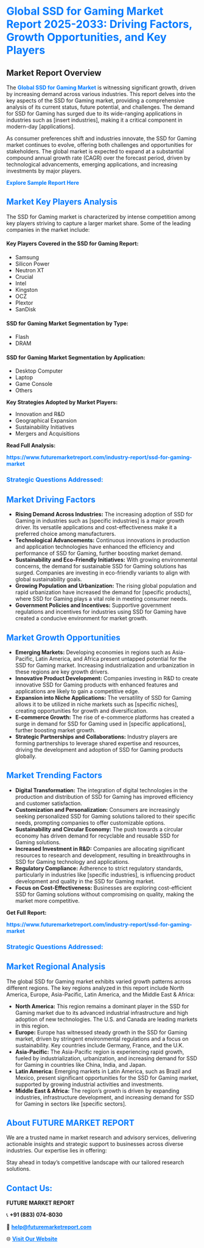 <h1 style="color: #007BFF;">Global SSD for Gaming Market Report 2025-2033: Driving Factors, Growth Opportunities, and Key Players</h1>

<section id="overview">
<h2>Market Report Overview</h2>
<p>The <a href="https://www.futuremarketreport.com/industry-report/ssd-for-gaming-market" style="color: #007BFF; text-decoration: none;"><strong>Global SSD for Gaming Market</strong></a> is witnessing significant growth, driven by increasing demand across various industries. This report delves into the key aspects of the SSD for Gaming market, providing a comprehensive analysis of its current status, future potential, and challenges. The demand for SSD for Gaming has surged due to its wide-ranging applications in industries such as [insert industries], making it a critical component in modern-day [applications].</p>
<p>As consumer preferences shift and industries innovate, the SSD for Gaming market continues to evolve, offering both challenges and opportunities for stakeholders. The global market is expected to expand at a substantial compound annual growth rate (CAGR) over the forecast period, driven by technological advancements, emerging applications, and increasing investments by major players.</p>
</section>

<section id="overview">
<p><a href="https://www.futuremarketreport.com/request-sample/reportId=54874" style="color: #007BFF; text-decoration: none;"><strong>Explore Sample Report Here</strong></a></p>
</section>

<section id="key-players">
<h2 style="color: #007BFF;">Market Key Players Analysis</h2>
<p>The SSD for Gaming market is characterized by intense competition among key players striving to capture a larger market share. Some of the leading companies in the market include:</p>
<h4>Key Players Covered in the SSD for Gaming Report:</h4>
<ul><li>Samsung</li><li>Silicon Power</li><li>Neutron XT</li><li>Crucial</li><li>Intel</li><li>Kingston</li><li>OCZ</li><li>Plextor</li><li>SanDisk</li></ul>
<h4>SSD for Gaming Market Segmentation by Type:</h4>
<ul><li>Flash</li><li>DRAM</li></ul>

<h4>SSD for Gaming Market Segmentation by Application:</h4>
<ul><li>Desktop Computer</li><li>Laptop</li><li>Game Console</li><li>Others</li></ul>
<p><strong>Key Strategies Adopted by Market Players:</strong></p>
<ul>
<li>Innovation and R&D</li>
<li>Geographical Expansion</li>
<li>Sustainability Initiatives</li>
<li>Mergers and Acquisitions</li>
</ul>
</section>

<section>
<p><strong>Read Full Analysis: </strong></p><a href="https://www.futuremarketreport.com/industry-report/ssd-for-gaming-market" style="color: #007BFF; text-decoration: none;"><strong>https://www.futuremarketreport.com/industry-report/ssd-for-gaming-market</strong></a>
<h3 style="color: #007BFF;">Strategic Questions Addressed:</h3>
</section>

<section id="driving-factors">
<h2 style="color: #007BFF;">Market Driving Factors</h2>
<ul>
<li><strong>Rising Demand Across Industries:</strong> The increasing adoption of SSD for Gaming in industries such as [specific industries] is a major growth driver. Its versatile applications and cost-effectiveness make it a preferred choice among manufacturers.</li>
<li><strong>Technological Advancements:</strong> Continuous innovations in production and application technologies have enhanced the efficiency and performance of SSD for Gaming, further boosting market demand.</li>
<li><strong>Sustainability and Eco-Friendly Initiatives:</strong> With growing environmental concerns, the demand for sustainable SSD for Gaming solutions has surged. Companies are investing in eco-friendly variants to align with global sustainability goals.</li>
<li><strong>Growing Population and Urbanization:</strong> The rising global population and rapid urbanization have increased the demand for [specific products], where SSD for Gaming plays a vital role in meeting consumer needs.</li>
<li><strong>Government Policies and Incentives:</strong> Supportive government regulations and incentives for industries using SSD for Gaming have created a conducive environment for market growth.</li>
</ul>
</section>

<section id="growth-opportunities">
<h2 style="color: #007BFF;">Market Growth Opportunities</h2>
<ul>
<li><strong>Emerging Markets:</strong> Developing economies in regions such as Asia-Pacific, Latin America, and Africa present untapped potential for the SSD for Gaming market. Increasing industrialization and urbanization in these regions are key growth drivers.</li>
<li><strong>Innovative Product Development:</strong> Companies investing in R&D to create innovative SSD for Gaming products with enhanced features and applications are likely to gain a competitive edge.</li>
<li><strong>Expansion into Niche Applications:</strong> The versatility of SSD for Gaming allows it to be utilized in niche markets such as [specific niches], creating opportunities for growth and diversification.</li>
<li><strong>E-commerce Growth:</strong> The rise of e-commerce platforms has created a surge in demand for SSD for Gaming used in [specific applications], further boosting market growth.</li>
<li><strong>Strategic Partnerships and Collaborations:</strong> Industry players are forming partnerships to leverage shared expertise and resources, driving the development and adoption of SSD for Gaming products globally.</li>
</ul>
</section>

<section id="trending-factors">
<h2 style="color: #007BFF;">Market Trending Factors</h2>
<ul>
<li><strong>Digital Transformation:</strong> The integration of digital technologies in the production and distribution of SSD for Gaming has improved efficiency and customer satisfaction.</li>
<li><strong>Customization and Personalization:</strong> Consumers are increasingly seeking personalized SSD for Gaming solutions tailored to their specific needs, prompting companies to offer customizable options.</li>
<li><strong>Sustainability and Circular Economy:</strong> The push towards a circular economy has driven demand for recyclable and reusable SSD for Gaming solutions.</li>
<li><strong>Increased Investment in R&D:</strong> Companies are allocating significant resources to research and development, resulting in breakthroughs in SSD for Gaming technology and applications.</li>
<li><strong>Regulatory Compliance:</strong> Adherence to strict regulatory standards, particularly in industries like [specific industries], is influencing product development and quality in the SSD for Gaming market.</li>
<li><strong>Focus on Cost-Effectiveness:</strong> Businesses are exploring cost-efficient SSD for Gaming solutions without compromising on quality, making the market more competitive.</li>
</ul>
</section>

<section>
<p><strong>Get Full Report: </strong></p><a href="https://www.futuremarketreport.com/industry-report/ssd-for-gaming-market" style="color: #007BFF; text-decoration: none;"><strong>https://www.futuremarketreport.com/industry-report/ssd-for-gaming-market</strong></a>
<h3 style="color: #007BFF;">Strategic Questions Addressed:</h3>
</section>


<section id="regional-analysis">
<h2 style="color: #007BFF;">Market Regional Analysis</h2>
<p>The global SSD for Gaming market exhibits varied growth patterns across different regions. The key regions analyzed in this report include North America, Europe, Asia-Pacific, Latin America, and the Middle East & Africa:</p>
<ul>
<li><strong>North America:</strong> This region remains a dominant player in the SSD for Gaming market due to its advanced industrial infrastructure and high adoption of new technologies. The U.S. and Canada are leading markets in this region.</li>
<li><strong>Europe:</strong> Europe has witnessed steady growth in the SSD for Gaming market, driven by stringent environmental regulations and a focus on sustainability. Key countries include Germany, France, and the U.K.</li>
<li><strong>Asia-Pacific:</strong> The Asia-Pacific region is experiencing rapid growth, fueled by industrialization, urbanization, and increasing demand for SSD for Gaming in countries like China, India, and Japan.</li>
<li><strong>Latin America:</strong> Emerging markets in Latin America, such as Brazil and Mexico, present significant opportunities for the SSD for Gaming market, supported by growing industrial activities and investments.</li>
<li><strong>Middle East & Africa:</strong> The region’s growth is driven by expanding industries, infrastructure development, and increasing demand for SSD for Gaming in sectors like [specific sectors].</li>
</ul>
</section>

<footer>
<h2 style="color: #007BFF;">About FUTURE MARKET REPORT</h2>
<p>We are a trusted name in market research and advisory services, delivering actionable insights and strategic support to businesses across diverse industries. Our expertise lies in offering:</p>

<p>Stay ahead in today’s competitive landscape with our tailored research solutions.</p>

<h2 style="color: #007BFF;">Contact Us:</h2>
<p><strong>FUTURE MARKET REPORT</strong></p>
<p>📞 <strong>+91 (883) 074-8030</strong></p>
<p>📧 <strong><a href="mailto:help@futuremarketreport.com" style="color: #007BFF;">help@futuremarketreport.com</a></strong></p>
<p>🌐 <strong><a href="https://www.futuremarketreport.com/" style="color: #007BFF;">Visit Our Website</a></strong></p>
</footer>